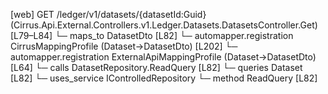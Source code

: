 [web] GET /ledger/v1/datasets/{datasetId:Guid}  (Cirrus.Api.External.Controllers.v1.Ledger.Datasets.DatasetsController.Get)  [L79–L84]
  └─ maps_to DatasetDto [L82]
    └─ automapper.registration CirrusMappingProfile (Dataset->DatasetDto) [L202]
    └─ automapper.registration ExternalApiMappingProfile (Dataset->DatasetDto) [L64]
  └─ calls DatasetRepository.ReadQuery [L82]
  └─ queries Dataset [L82]
  └─ uses_service IControlledRepository<Dataset>
    └─ method ReadQuery [L82]


